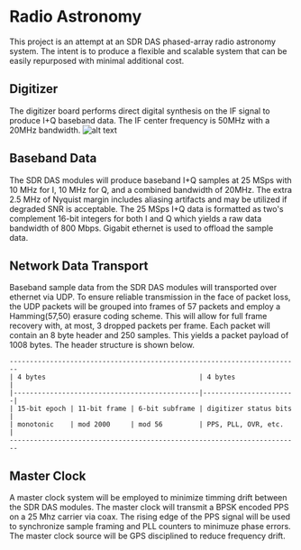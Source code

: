 # Radio Astronomy
This project is an attempt at an SDR DAS phased-array radio astronomy system.  The intent is to produce a flexible and scalable system that can be easily repurposed with minimal additional cost.

## Digitizer
The digitizer board performs direct digital synthesis on the IF signal to produce I+Q baseband data.  The IF center frequency is 50MHz with a 20MHz bandwidth.
![alt text][digitzer]


## Baseband Data
The SDR DAS modules will produce baseband I+Q samples at 25 MSps with 10 MHz for I, 10 MHz for Q, and a combined bandwidth of 20MHz.  The extra 2.5 MHz of Nyquist margin includes aliasing artifacts and may be utilized if degraded SNR is acceptable.  The 25 MSps I+Q data is formatted as two's complement 16-bit integers for both I and Q which yields a raw data bandwidth of 800 Mbps.  Gigabit ethernet is used to offload the sample data.

## Network Data Transport
Baseband sample data from the SDR DAS modules will transported over ethernet via UDP.  To ensure reliable transmission in the face of packet loss, the UDP packets will be grouped into frames of 57 packets and employ a Hamming(57,50) erasure coding scheme.  This will allow for full frame recovery with, at most, 3 dropped packets per frame.  Each packet will contain an 8 byte header and 250 samples.  This yields a packet payload of 1008 bytes.  The header structure is shown below.

```
------------------------------------------------------------------------
| 4 bytes                                      | 4 bytes               |
|----------------------------------------------|-----------------------|
| 15-bit epoch | 11-bit frame | 6-bit subframe | digitizer status bits |
| monotonic    | mod 2000     | mod 56         | PPS, PLL, OVR, etc.   |
------------------------------------------------------------------------
```

## Master Clock
A master clock system will be employed to minimize timming drift between the SDR DAS modules.  The master clock will transmit a BPSK encoded PPS on a 25 Mhz carrier via coax.  The rising edge of the PPS signal will be used to synchronize sample framing and PLL counters to minimuze phase errors.  The master clock source will be GPS disciplined to reduce frequency drift.


[digitzer]: https://github.com/rjrouquette/radio_astronomy/raw/master/images/digitizer_block_diagram.png "Block Diagram"
